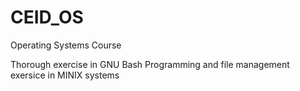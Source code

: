 # CEID_OS
Operating Systems Course

Thorough exercise in GNU Bash
Programming and file management exersice in MINIX systems

